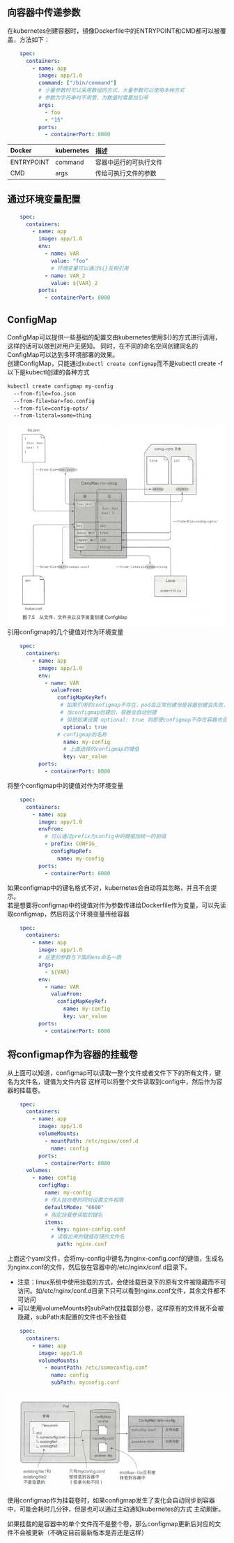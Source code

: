 ## 向容器中传递参数
在kubernetes创建容器时，镜像Dockerfile中的ENTRYPOINT和CMD都可以被覆盖，方法如下：
```yaml
    spec:
      containers:
        - name: app
          image: app/1.0
          command: ["/bin/command"]
          # 少量参数时可以采用数组的方式，大量参数可以使用本种方式
          # 参数为字符串时不用管，为数值时需要加引号
          args:
            - foo
            - "15"
          ports:
            - containerPort: 8080
```
|Docker  | kubernetes|  描述| 
|:------- |:-------|:-------|
| ENTRYPOINT | command |容器中运行的可执行文件  | 
| CMD | args | 传给可执行文件的参数 |  
## 通过环境变量配置
```yaml
    spec:
      containers:
        - name: app
          image: app/1.0
          env:
            - name: VAR
              value: "foo"
              # 环境变量可以通过${}互相引用
            - name: VAR_2
              value: ${VAR}_2
          ports:
            - containerPort: 8080
```
## ConfigMap
ConfigMap可以提供一些基础的配置交由kubernetes使用${}的方式进行调用，这样的话可以做到对用户无感知。
同时，在不同的命名空间创建同名的ConfigMap可以达到多环境部署的效果。  
创建ConfigMap，只能通过`kubectl create configmap`而不是kubectl create -f  
以下是kubectl创建的各种方式
```bash
kubectl create configmap my-config
  --from-file=foo.json
  --from-file=bar=foo.config
  --from-file=config-opts/
  --from-literal=some=thing
```
![config的几种创建方式生成的键值对](../images/1577951749(1).jpg)  
引用configmap的几个键值对作为环境变量
```yaml
    spec:
      containers:
        - name: app
          image: app/1.0
          env:
            - name: VAR
              valueFrom:
                configMapKeyRef:
                 # 如果引用的configmap不存在，pod会正常创建但是容器创建会失败，
                 # 当configmap创建后，容器会自动创建
                 # 但是如果设置 optional: true 则即便configmap不存在容器也会正常创建
                  optional: true                
                # configmap的名称
                  name: my-config
                  # 上面选择的configmap的键值
                  key: var_value
          ports:
            - containerPort: 8080
```
将整个configmap中的键值对作为环境变量
````yaml
    spec:
      containers:
        - name: app
          image: app/1.0
          envFrom:
            # 可以通过prefix为config中的键值加统一的前缀
            - prefix: CONFIG_
              configMapRef:
                name: my-config
          ports:
            - containerPort: 8080
````
如果configmap中的键名格式不对，kubernetes会自动将其忽略，并且不会提示。  
若是想要将configmap中的键值对作为参数传递给Dockerfile作为变量，可以先读取configmap，然后将这个环境变量传给容器
```yaml
    spec:
      containers:
        - name: app
          image: app/1.0
          # 这里的参数与下面的env命名一致
          args:
            - ${VAR}
          env:
            - name: VAR
              valueFrom:
                configMapKeyRef:
                  name: my-config
                  key: var_value
          ports:
            - containerPort: 8080
```
## 将configmap作为容器的挂载卷
从上面可以知道，configmap可以读取一整个文件或者文件下下的所有文件，键名为文件名，键值为文件内容
这样可以将整个文件读取到config中，然后作为容器的挂载卷。
```yaml
    spec:
      containers:
        - name: app
          image: app/1.0
          volumeMounts:
            - mountPath: /etc/nginx/conf.d
              name: config
          ports:
            - containerPort: 8080
      volumes:
        - name: config
          configMap: 
            name: my-config
            # 传入挂在卷的同时设置文件权限
            defaultMode: "6600"            
            # 指定挂载卷读取的键名
            items:
              - key: nginx-config.conf
              # 读取出来的键值存储的文件名
                path: nginx.conf            
```
上面这个yaml文件，会将my-config中键名为nginx-config.conf的键值，生成名为nginx.conf的文件，然后放在容器中的/etc/nginx/conf.d目录下。  

+ 注意：linux系统中使用挂载的方式，会使挂载目录下的原有文件被隐藏而不可访问。如/etc/nginx/conf.d目录下只可以看到nginx.conf文件，其余文件都不可访问
+ 可以使用volumeMounts的subPath仅挂载部分卷，这样原有的文件就不会被隐藏，subPath未配置的文件也不会挂载
```yaml
    spec:
      containers:
        - name: app
          image: app/1.0
          volumeMounts:
            - mountPath: /etc/someconfig.conf
              name: config
              subPath: myconfig.conf
```
![configmap作为挂载卷](../images/1577955313(1).jpg)  

使用configmap作为挂载卷时，如果configmap发生了变化会自动同步到容器中，可能会耗时几分钟，但是也可以通过主动通知kubernetes的方式
主动刷新。

如果挂载的是容器中的单个文件而不是整个卷，那么configmap更新后对应的文件不会被更新（不确定目前最新版本是否还是这样）  

